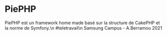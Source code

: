 # PiePHP
PiePHP est un framework home made basé sur la structure de CakePHP et la norme de Symfony.\n
\#teletravail\n
Samsung Campus - A.Berramou 2021
